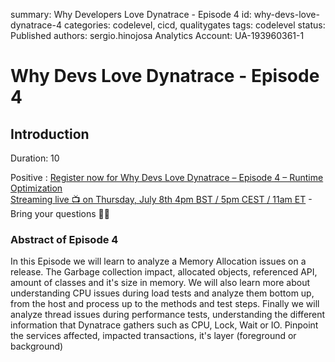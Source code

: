 summary: Why Developers Love Dynatrace - Episode 4
id: why-devs-love-dynatrace-4
categories: codelevel, cicd, qualitygates
tags: codelevel
status: Published
authors: sergio.hinojosa
Analytics Account: UA-193960361-1
# Why Devs Love Dynatrace - Episode 4

 
## Introduction 
Duration: 10


Positive
: [Register now for Why Devs Love Dynatrace – Episode 4 – Runtime Optimization](https://info.dynatrace.com/global_all_wc_performance_clinic_why_devs_love_dynatrace_ep4_17227_registration.html)    
[Streaming live 📺 on Thursday, July 8th 4pm BST / 5pm CEST / 11am ET](https://info.dynatrace.com/global_all_wc_performance_clinic_why_devs_love_dynatrace_ep4_17227_registration.html) - Bring your questions 🙋‍♂️


### Abstract of Episode 4
In this Episode we will learn to analyze a Memory Allocation issues on a release. The Garbage collection impact, allocated objects, referenced API, amount of classes and it's size in memory.
We will also learn more about understanding CPU issues during load tests and analyze them bottom up, from the host and process up to the methods and test steps.
Finally we will analyze thread issues during performance tests, understanding the different information that Dynatrace gathers such as CPU, Lock, Wait or IO. Pinpoint the services affected, impacted transactions, it's layer (foreground or background) 


